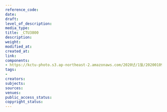```yaml
---
reference_code: 
date: 
draft: 
level_of_description: 
media_type: 
title: _CTU3800
description: 
weight: 
modified_at: 
created_at: 
link: 
components:
- https://kctu-photo.s3.ap-northeast-2.amazonaws.com/2020년/1월/20200109_소위+‘불법체류+외국인+관리대책’+비판과+대안+촉구를+위한+이주인권단체+공동+기자회견/_CTU3800.jpg
tags:
- 
creators: 
subjects: 
sources: 
venues: 
public_access_status: 
copyright_status: 
---
```

